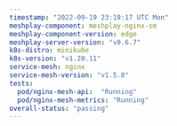 ```yaml
---
timestamp: "2022-09-19 23:19:17 UTC Mon"
meshplay-component: meshplay-nginx-sm
meshplay-component-version: edge
meshplay-server-version: "v0.6.7"
k8s-distro: minikube
k8s-version: "v1.20.11"
service-mesh: nginx
service-mesh-version: "v1.5.0"
tests:
  pod/nginx-mesh-api:  "Running"
  pod/nginx-mesh-metrics: "Running"
overall-status: "passing"
---
```

